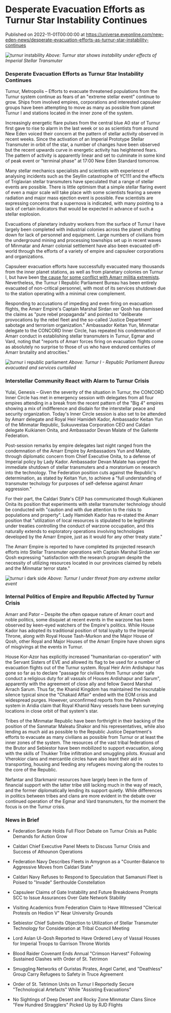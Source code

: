 # Desperate Evacuation Efforts as Turnur Star Instability Continues
Published on 2022-11-01T00:00:00 at https://universe.eveonline.com/new-eden-news/desperate-evacuation-efforts-as-turnur-star-instability-continues

![turnur instability](//images.ctfassets.net/1gqwxa4vbed9/5lsyWumhXvqLYhjiFnVaZL/3382381ed85aa75265cbafb23578d544/turnur_instability.png)
*Above: Turnur star shows instability under effects of Imperial Stellar Transmuter*

### Desperate Evacuation Efforts as Turnur Star Instability Continues

Turnur, Metropolis – Efforts to evacuate threatened populations from the Turnur system continue as fears of an "extreme stellar event" continue to grow. Ships from involved empires, corporations and interested capsuleer groups have been attempting to move as many as possible from planet Turnur I and stations located in the inner zone of the system.

Increasingly energetic flare pulses from the central blue A0 star of Turnur first gave to rise to alarm in the last week or so as scientists from around New Eden voiced their concern at the pattern of stellar activity observed in recent weeks. Since the activation of an Imperial Prototype Stellar Transmuter in orbit of the star, a number of changes have been observed but the recent upwards curve in energetic activity has heightened fears. The pattern of activity is apparently linear and set to culminate in some kind of peak event or "terminal phase" at 17:00 New Eden Standard tomorrow.

Many stellar mechanics specialists and scientists with experience of analysing incidents such as the Seyllin catastrophe of YC111 and the effects of Triglavian stellar transmuters have speculated that a range of stellar events are possible. There is little optimism that a simple stellar flaring event of even a major scale will take place with some scientists fearing a severe radiation and major mass ejection event is possible. Few scientists are expressing concerns that a supernova is indicated, with many pointing to a lack of certain indicators that would be expected in advance of such a stellar explosion.

Evacuations of planetary industry workers from the surface of Turnur I have largely been completed with industrial colonies across the planet shutting down for lack of personnel and equipment. Large numbers of civilians from the underground mining and processing townships set up in recent waves of Minmatar and Amarr colonial settlement have also been evacuated off-world through the efforts of a variety of empire and capsuleer corporations and organizations.

Capsuleer evacuation efforts have successfully evacuated many thousands from the inner planet stations, as well as from planetary colonies on Turnur I, but have been [the cause for some conflict with Amarr militia extremists](https://forums.eveonline.com/t/arc-evacuation-effort-for-turnur/382351). Nevertheless, the Turnur I Republic Parliament Bureau has been entirely evacuated of non-critical personnel, with most of its services shutdown due to the station operating with a minimal crew complement. 

Responding to accusations of impeding and even firing on evacuation flights, the Amarr Empire's Captain Marshal Sirdan xer Qosh has dismissed the claims as "pure rebel propaganda" and pointed to "deliberate provocations by the rebel fleet and the so-called 'Justice Department' sabotage and terrorism organization." Ambassador Keitan Yun, Minmatar delegate to the CONCORD Inner Circle, has repeated his condemnation of Amarr conduct in establishing stellar transmuters in Turnur, Egmar and Vard, noting that "reports of Amarr forces firing on evacuation flights come as absolutely no surprise to those of us who have endured centuries of Amarr brutality and atrocities."

![turnur i republic parliament](//images.ctfassets.net/1gqwxa4vbed9/M4kaB6Gwb4ef8TTopnDiG/01ce4a6e92d1ca14b42022022a320281/turnur_i_republic_parliament.png)
*Above: Turnur I - Republic Parliament Bureau evacuated and services curtailed*

### Interstellar Community React with Alarm to Turnur Crisis 

Yulai, Genesis – Given the severity of the situation in Turnur, the CONCORD Inner Circle has met in emergency session with delegates from all four empires attending in a break from the recent pattern of the "Big 4" empires showing a mix of indifference and disdain for the interstellar peace and security organization. Today's Inner Circle session is also set to be attended by Amarr delegate and Royal Heir Hamideh Kador, Ambassador Keitan Yun of the Minmatar Republic, Sukuuvestaa Corporation CEO and Caldari delegate Kuikianen Onita, and Ambassador Devan Malate of the Gallente Federation.

Post-session remarks by empire delegates last night ranged from the condemnation of the Amarr Empire by Ambassadors Yun and Malate, through diplomatic concern from Chief Executive Onita, to a defense of Imperial policy by Lady Kador. Ambassador Devan Malate has urged the immediate shutdown of stellar transmuters and a moratorium on research into the technology. The Federation position cuts against the Republic's determination, as stated by Keitan Yun, to achieve a "full understanding of transmuter techology for purposes of self-defense against Amarr aggression."

For their part, the Caldari State's CEP has communicated though Kuikianen Onita its position that experiments with stellar transmuter technology should be conducted with "caution and with due attention to the risks to populations and property". Lady Hamideh Kador has re-stated the Amarr position that "utilization of local resources is stipulated to be legitimate under treaties controlling the conduct of warzone occupation, and this naturally extends to exploratory operations involving technologies developed by the Amarr Empire, just as it would for any other treaty state."

The Amarr Empire is reported to have completed its projected research efforts into Stellar Transmuter operations with Captain Marshal Sirdan xer Qosh expressing "satisfaction with the research program despite the necessity of utilizing resources located in our provinces claimed by rebels and the Minmatar terror state."

![turnur i dark side](//images.ctfassets.net/1gqwxa4vbed9/5LLMXukUfMxvwK4MA0ulBI/fd5cfb47a4ff605499c884c2efbf0c08/turnur_i_dark_side.png)
*Above: Turnur I under threat from any extreme stellar event*

### Internal Politics of Empire and Republic Affected by Turnur Crisis

Amarr and Pator – Despite the often opaque nature of Amarr court and noble politics, some disquiet at recent events in the warzone has been observed by keen-eyed watchers of the Empire's politics. While House Kador has adopted its traditional position of total loyalty to the Imperial Throne, along with Royal House Tash-Murkon and the Major House of Qosh, other Royal and Major Houses of the Amarr Empire have shown signs of misgivings at the events in Turnur. 

House Kor-Azor has explicitly increased "humanitarian co-operation" with the Servant Sisters of EVE and allowed its flag to be used for a number of evacuation flights out of the Turnur system. Royal Heir Arim Ardishapur has gone so far as to declare "passage for civilians from Turnur under safe conduct a religious duty for all vassals of Houses Ardishapur and Sarum", apparently with the agreement of close ally and fellow Sword Marshal Arrach Sarum. Thus far, the Khanid Kingdom has maintained the inscrutable silence typical since the "Chakaid Affair" ended with the EOM crisis and widespread purges. However, unconfirmed reports from the Pahineh system in Aridia claim that Royal Khanid Navy vessels have been surveying locations in close orbit of that system's star.

Tribes of the Minmatar Republic have been forthright in their backing of the position of the Sanmatar Maleatu Shakor and his representatives, while also lending as much aid as possible to the Republic Justice Department's efforts to evacuate as many civilians as possible from Turnur or at least the inner zones of the system. The resources of the vast tribal federations of the Brutor and Sebiestor have been mobilized to support evacuation, along with the skills of Thukker Tribe infiltration and smuggling pilots. Krusual and Vherokior clans and mercantile circles have also leant their aid in transporting, housing and feeding any refugees moving along the routes to the core of the Republic. 

Nefantar and Starkmanir resources have largely been in the form of financial support with the latter tribe still lacking much in the way of reach, and the former diplomatically lending its support quietly. While differences in politics between tribes and clans are more evident in the debate over continued operation of the Egmar and Vard transmuters, for the moment the focus is on the Turnur crisis.

### News in Brief

- Federation Senate Holds Full Floor Debate on Turnur Crisis as Public Demands for Action Grow

- Caldari Chief Executive Panel Meets to Discuss Turnur Crisis and Success of Athounon Operations

- Federation Navy Describes Fleets in Amygnon as a "Counter-Balance to Aggressive Moves from Caldari State"

- Caldari Navy Refuses to Respond to Speculation that Samanuni Fleet is Poised to "Invade" Serthoulde Constellation

- Capsuleer Claims of Gate Instability and Future Breakdowns Prompts SCC to Issue Assurances Over Gate Network Stability

- Visiting Academics from Federation Claim to Have Witnessed "Clerical Protests on Hedion V" Near University Grounds

- Sebiestor Chief Submits Objection to Utilization of Stellar Transmuter Technology for Consideration at Tribal Council Meeting

- Lord Aslan Ul-Qosh Reported to Have Ordered Levy of Vassal Houses for Imperial Troops to Garrison Throne Worlds

- Blood Raider Covenant Ends Annual "Crimson Harvest" Following Sustained Clashes with Order of St. Tetrimon

- Smuggling Networks of Guristas Pirates, Angel Cartel, and "Deathless" Group Carry Refugees to Safety in Truce Agreement

- Order of St. Tetrimon Units on Turnur I Reportedly Secure "Technological Artefacts" While "Assisting Evacuations"

- No Sightings of Deep Desert and Rocky Zone Minmatar Clans Since "Few Hundred Stragglers" Picked Up by RJD Flights
